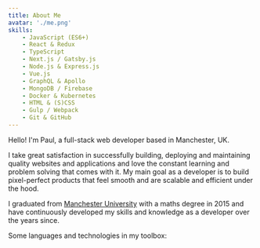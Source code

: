 ```yaml
---
title: About Me
avatar: './me.png'
skills:
    - JavaScript (ES6+)
    - React & Redux
    - TypeScript
    - Next.js / Gatsby.js
    - Node.js & Express.js
    - Vue.js
    - GraphQL & Apollo
    - MongoDB / Firebase
    - Docker & Kubernetes
    - HTML & (S)CSS
    - Gulp / Webpack
    - Git & GitHub
---
```


Hello! I'm Paul, a full-stack web developer based in Manchester, UK.

I take great satisfaction in successfully building, deploying and maintaining quality websites and applications and love the constant learning and problem solving that comes with it. My main goal as a developer is to build pixel-perfect products that feel smooth and are scalable and efficient under the hood.

I graduated from [Manchester University](https://www.manchester.ac.uk/) with a maths degree in 2015 and have continuously developed my skills and knowledge as a developer over the years since.

Some languages and technologies in my toolbox:
